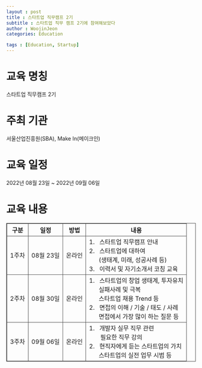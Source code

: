 ```yaml
---
layout : post
title : 스타트업 직무캠프 2기
subtitle : 스타트업 직무 캠프 2기에 참여해보았다
author : WoojinJeon
categories: Education

tags : [Education, Startup]
---
```


# 교육 명칭
스타트업 직무캠프 2기
# 주최 기관
서울산업진흥원(SBA), Make In(메이크인)
# 교육 일정
2022년 08월 23일 ~ 2022년 09월 06일

# 교육 내용

<table style = "width: 100%;
    border: 1px solid #444444;
    border-collapse: collapse;">
    <tr>
        <th style = "border: 1px solid #444444;">구분</th>
        <th style = "border: 1px solid #444444;">일정</th>
        <th style = "border: 1px solid #444444;">방법</th>
        <th style = "border: 1px solid #444444;">내용</th>
    </tr>
    <tr>
        <td style = "border: 1px solid #444444;">1주차</td>
        <td style = "border: 1px solid #444444;">08월 23일</td>
        <td style = "border: 1px solid #444444;">온라인</td>
        <td style = "border: 1px solid #444444;">
            1. &nbsp;&nbsp;스타트업 직무캠프 안내<br/>
            2. &nbsp;&nbsp;스타트업에 대하여<br/>&nbsp;&nbsp;&nbsp;&nbsp;&nbsp;&nbsp;(생태계, 미래, 성공사례 등)<br/>
            3. &nbsp;&nbsp;이력서 및 자기소개서 코칭 교육<br/>
        </td>
    </tr>
    <tr>
        <td style = "border: 1px solid #444444;">2주차</td>
        <td style = "border: 1px solid #444444;">08월 30일</td>
        <td style = "border: 1px solid #444444;">온라인</td>
        <td style = "border: 1px solid #444444;">
            1. &nbsp;&nbsp;스타트업의 창업 생태계, 투자유치<br>&nbsp;&nbsp;&nbsp;&nbsp;&nbsp;&nbsp;실패사례 및 극복<br/>&nbsp;&nbsp;&nbsp;&nbsp;&nbsp;&nbsp;스타트업 채용 Trend 등<br/>
            2. &nbsp;&nbsp;면접의 이해 / 기술 / 태도 / 사례<br>&nbsp;&nbsp;&nbsp;&nbsp;&nbsp;&nbsp;면접에서 가장 많이 하는 질문 등<br/>
        </td>
    </tr>
    <tr>
        <td style = "border: 1px solid #444444;">3주차</td>
        <td style = "border: 1px solid #444444;">09월 06일</td>
        <td style = "border: 1px solid #444444;">온라인</td>
        <td style = "border: 1px solid #444444;">
            1. &nbsp;&nbsp;개발자 실무 직무 관련<br/>&nbsp;&nbsp;&nbsp;&nbsp;&nbsp;&nbsp; 필요한 직무 강의<br/>
            2. &nbsp;&nbsp;현직자에게 듣는 스타트업의 가치<br>&nbsp;&nbsp;&nbsp;&nbsp;&nbsp;&nbsp;스타트업의 실전 업무 시범 등<br/>
        </td>
    </tr>
</table>
